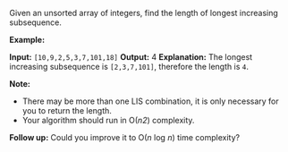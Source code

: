 
Given an unsorted array of integers, find the length of longest increasing subsequence.

**Example:**

**Input:** `[10,9,2,5,3,7,101,18]` **Output:** 4 
**Explanation:** The longest increasing subsequence is `[2,3,7,101]`, therefore the length is `4`. 

**Note:**

-   There may be more than one LIS combination, it is only necessary for you to return the length.
-   Your algorithm should run in O(_n2_) complexity.

**Follow up:**  Could you improve it to O(_n_  log  _n_) time complexity?